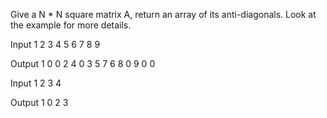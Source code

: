 Give a N * N square matrix A, return an array of its anti-diagonals. Look at the example for more details.

Input
1 2 3
4 5 6
7 8 9

Output
1 0 0
2 4 0
3 5 7
6 8 0
9 0 0

Input
1 2
3 4

Output
1 0
2 3
